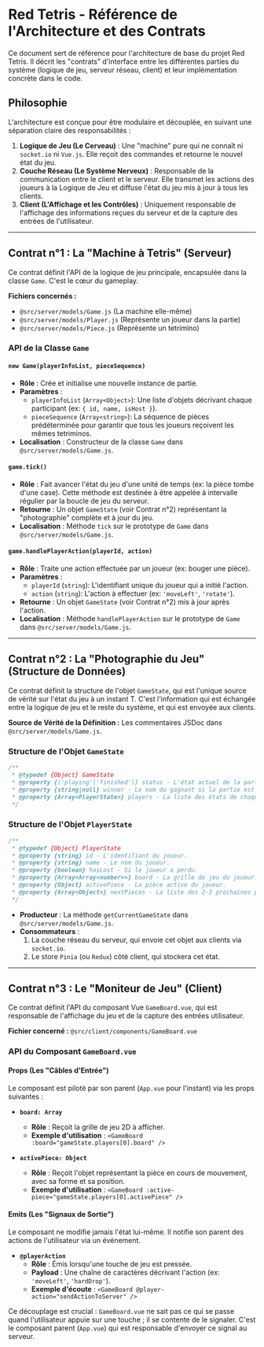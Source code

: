 # Red Tetris - Référence de l'Architecture et des Contrats

Ce document sert de référence pour l'architecture de base du projet Red Tetris. Il décrit les "contrats" d'interface entre les différentes parties du système (logique de jeu, serveur réseau, client) et leur implémentation concrète dans le code.

## Philosophie

L'architecture est conçue pour être modulaire et découplée, en suivant une séparation claire des responsabilités :

1.  **Logique de Jeu (Le Cerveau)** : Une "machine" pure qui ne connaît ni `socket.io` ni `Vue.js`. Elle reçoit des commandes et retourne le nouvel état du jeu.
2.  **Couche Réseau (Le Système Nerveux)** : Responsable de la communication entre le client et le serveur. Elle transmet les actions des joueurs à la Logique de Jeu et diffuse l'état du jeu mis à jour à tous les clients.
3.  **Client (L'Affichage et les Contrôles)** : Uniquement responsable de l'affichage des informations reçues du serveur et de la capture des entrées de l'utilisateur.

---

## Contrat n°1 : La "Machine à Tetris" (Serveur)

Ce contrat définit l'API de la logique de jeu principale, encapsulée dans la classe `Game`. C'est le cœur du gameplay.

**Fichiers concernés :**
*   `@src/server/models/Game.js` (La machine elle-même)
*   `@src/server/models/Player.js` (Représente un joueur dans la partie)
*   `@src/server/models/Piece.js` (Représente un tetrimino)

### API de la Classe `Game`

#### `new Game(playerInfoList, pieceSequence)`
-   **Rôle** : Crée et initialise une nouvelle instance de partie.
-   **Paramètres** :
    -   `playerInfoList` (`Array<Object>`): Une liste d'objets décrivant chaque participant (ex: `{ id, name, isHost }`).
    -   `pieceSequence` (`Array<string>`): La séquence de pièces prédéterminée pour garantir que tous les joueurs reçoivent les mêmes tetriminos.
-   **Localisation** : Constructeur de la classe `Game` dans `@src/server/models/Game.js`.

#### `game.tick()`
-   **Rôle** : Fait avancer l'état du jeu d'une unité de temps (ex: la pièce tombe d'une case). Cette méthode est destinée à être appelée à intervalle régulier par la boucle de jeu du serveur.
-   **Retourne** : Un objet `GameState` (voir Contrat n°2) représentant la "photographie" complète et à jour du jeu.
-   **Localisation** : Méthode `tick` sur le prototype de `Game` dans `@src/server/models/Game.js`.

#### `game.handlePlayerAction(playerId, action)`
-   **Rôle** : Traite une action effectuée par un joueur (ex: bouger une pièce).
-   **Paramètres** :
    -   `playerId` (`string`): L'identifiant unique du joueur qui a initié l'action.
    -   `action` (`string`): L'action à effectuer (ex: `'moveLeft'`, `'rotate'`).
-   **Retourne** : Un objet `GameState` (voir Contrat n°2) mis à jour après l'action.
-   **Localisation** : Méthode `handlePlayerAction` sur le prototype de `Game` dans `@src/server/models/Game.js`.

---

## Contrat n°2 : La "Photographie du Jeu" (Structure de Données)

Ce contrat définit la structure de l'objet `GameState`, qui est l'unique source de vérité sur l'état du jeu à un instant T. C'est l'information qui est échangée entre la logique de jeu et le reste du système, et qui est envoyée aux clients.

**Source de Vérité de la Définition :** Les commentaires JSDoc dans `@src/server/models/Game.js`.

### Structure de l'Objet `GameState`

```javascript
/**
 * @typedef {Object} GameState
 * @property {('playing'|'finished')} status - L'état actuel de la partie.
 * @property {string|null} winner - Le nom du gagnant si la partie est terminée.
 * @property {Array<PlayerState>} players - La liste des états de chaque joueur.
 */
```

### Structure de l'Objet `PlayerState`

```javascript
/**
 * @typedef {Object} PlayerState
 * @property {string} id - L'identifiant du joueur.
 * @property {string} name - Le nom du joueur.
 * @property {boolean} hasLost - Si le joueur a perdu.
 * @property {Array<Array<number>>} board - La grille de jeu du joueur.
 * @property {Object} activePiece - La pièce active du joueur.
 * @property {Array<Object>} nextPieces - La liste des 2-3 prochaines pièces.
 */
```

-   **Producteur** : La méthode `getCurrentGameState` dans `@src/server/models/Game.js`.
-   **Consommateurs** :
    1.  La couche réseau du serveur, qui envoie cet objet aux clients via `socket.io`.
    2.  Le store `Pinia` (ou `Redux`) côté client, qui stockera cet état.

---

## Contrat n°3 : Le "Moniteur de Jeu" (Client)

Ce contrat définit l'API du composant Vue `GameBoard.vue`, qui est responsable de l'affichage du jeu et de la capture des entrées utilisateur.

**Fichier concerné :** `@src/client/components/GameBoard.vue`

### API du Composant `GameBoard.vue`

#### Props (Les "Câbles d'Entrée")

Le composant est piloté par son parent (`App.vue` pour l'instant) via les props suivantes :

-   **`board: Array`**
    -   **Rôle** : Reçoit la grille de jeu 2D à afficher.
    -   **Exemple d'utilisation** : `<GameBoard :board="gameState.players[0].board" />`

-   **`activePiece: Object`**
    -   **Rôle** : Reçoit l'objet représentant la pièce en cours de mouvement, avec sa forme et sa position.
    -   **Exemple d'utilisation** : `<GameBoard :active-piece="gameState.players[0].activePiece" />`

#### Emits (Les "Signaux de Sortie")

Le composant ne modifie jamais l'état lui-même. Il notifie son parent des actions de l'utilisateur via un événement.

-   **`@playerAction`**
    -   **Rôle** : Émis lorsqu'une touche de jeu est pressée.
    -   **Payload** : Une chaîne de caractères décrivant l'action (ex: `'moveLeft'`, `'hardDrop'`).
    -   **Exemple d'écoute** : `<GameBoard @player-action="sendActionToServer" />`

Ce découplage est crucial : `GameBoard.vue` ne sait pas ce qui se passe quand l'utilisateur appuie sur une touche ; il se contente de le signaler. C'est le composant parent (`App.vue`) qui est responsable d'envoyer ce signal au serveur.
```